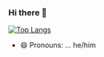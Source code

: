 ### Hi there 👋





[![Top Langs](https://github-readme-stats.vercel.app/api/top-langs/?username=ayo1-olabode&hide_progress=true)](https://github.com/anuraghazra/github-readme-stats)

- 😄 Pronouns: ... he/him
